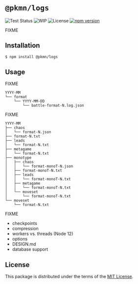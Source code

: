 # `@pkmn/logs`

![Test Status](https://github.com/pkmn/stats/workflows/Tests/badge.svg)
![WIP](https://img.shields.io/badge/status-WIP-red.svg)
![License](https://img.shields.io/badge/License-MIT-blue.svg)
[![npm version](https://img.shields.io/npm/v/@pkmn/logs.svg)](https://www.npmjs.com/package/@pkmn/logs)

FIXME

## Installation

```sh
$ npm install @pkmn/logs
```

## Usage

FIXME

    YYYY-MM
    └── format
        └── YYYY-MM-DD
            └── battle-format-N.log.json

FIXME

    YYYY-MM
    ├── chaos
    │   └── format-N.json
    ├── format-N.txt
    ├── leads
    │   └── format-N.txt
    ├── metagame
    │   └── format-N.txt
    ├── monotype
    │   ├── chaos
    │   │   └── format-monoT-N.json
    │   ├── format-monoT-N.txt
    │   ├── leads
    │   │   └── format-monoT-N.txt
    │   ├── metagame
    │   │   └── format-monoT-N.txt
    │   └── moveset
    │       └── format-monoT-N.txt
    └── moveset
        └── format-N.txt

FIXME

- checkpoints
- compression
- workers vs. threads (Node 12)
- options
- DESIGN.md
- database support

## License

This package is distributed under the terms of the [MIT License](LICENSE).
